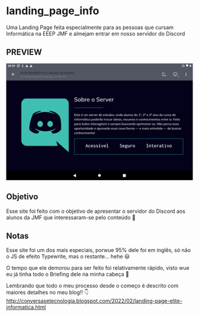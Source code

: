 # landing_page_info
Uma Landing Page feita especialmente para as pessoas que cursam Informática na EEEP JMF e almejam entrar em nosso servidor do Discord 

## PREVIEW 
![Imagem](img/preview.png)

## Objetivo 
Esse site foi feito com o objetivo de apresentar o servidor do Discord aos alunos da JMF que interessaram-se pelo conteúdo 🎯

## Notas 
Esse site foi um dos mais especiais, porwue 95% dele foi em inglês, só não o JS de efeito Typewrite, mas o restante… hehe 😃

O tempo que ele demorou para ser feito foi relativamente rápido, visto wue eu já tinha todo o Briefing dele na minha cabeça 🌾

Lembrando que todo o meu processo desde o começo é descrito com maiores detalhes no meu blog!! 👇
<http://conversasetecnologia.blogspot.com/2022/02/landing-page-elite-informatica.html>
